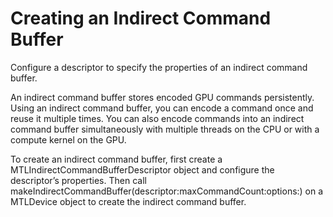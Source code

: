 # Creating an Indirect Command Buffer
Configure a descriptor to specify the properties of an indirect command buffer.

An indirect command buffer stores encoded GPU commands persistently.
Using an indirect command buffer, you can encode a command once and reuse it multiple times.
You can also encode commands into an indirect command buffer simultaneously with multiple threads on the CPU or with a
compute kernel on the GPU.

To create an indirect command buffer, first create a MTLIndirectCommandBufferDescriptor object and configure the
descriptor’s properties.
Then call makeIndirectCommandBuffer(descriptor:maxCommandCount:options:) on a MTLDevice object to create the indirect
command buffer.
